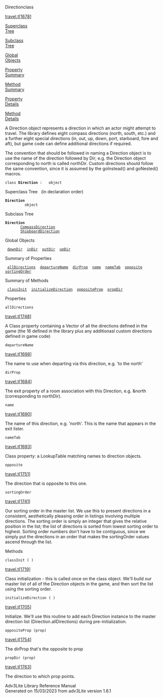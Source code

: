 <span class="title">Direction</span><span class="type">class</span>

[travel.t](../file/travel.t.html)\[[1678](../source/travel.t.html#1678)\]

[Superclass  
Tree](#_SuperClassTree_)

[Subclass  
Tree](#_SubClassTree_)

[Global  
Objects](#_ObjectSummary_)

[Property  
Summary](#_PropSummary_)

[Method  
Summary](#_MethodSummary_)

[Property  
Details](#_Properties_)

[Method  
Details](#_Methods_)

<div class="fdesc">

A Direction object represents a direction in which an actor might
attempt to travel. The library defines eight compass directions (north,
south, etc.) and a further eight special directions (in, out, up, down,
port, starboard, fore and aft), but game code can define additional
directions if required.

The convention that should be followed in naming a Direction object is
to use the name of the direction followed by Dir; e.g. the Direction
object corresponding to north is called northDir. Custom directions
should follow the same convention, since it is assumed by the
goInstead() and goNested() macros.

`class `**`Direction`**` :   object`

</div>

<span id="_SuperClassTree_"></span>

<div class="mjhd">

<span class="hdln">Superclass Tree</span>   (in declaration order)

</div>

**`Direction`**  
`         object`  
<span id="_SubClassTree_"></span>

<div class="mjhd">

<span class="hdln">Subclass Tree</span>  

</div>

**`Direction`**  
`         `[`CompassDirection`](../object/CompassDirection.html)  
`         `[`ShipboardDirection`](../object/ShipboardDirection.html)  
<span id="_ObjectSummary_"></span>

<div class="mjhd">

<span class="hdln">Global Objects</span>  

</div>

` `[`downDir`](../object/downDir.html)`  `[`inDir`](../object/inDir.html)`  `[`outDir`](../object/outDir.html)`  `[`upDir`](../object/upDir.html)`  `
<span id="_PropSummary_"></span>

<div class="mjhd">

<span class="hdln">Summary of Properties</span>  

</div>

` `[`allDirections`](#allDirections)`  `[`departureName`](#departureName)`  `[`dirProp`](#dirProp)`  `[`name`](#name)`  `[`nameTab`](#nameTab)`  `[`opposite`](#opposite)`  `[`sortingOrder`](#sortingOrder)`  `

<span id="_MethodSummary_"></span>

<div class="mjhd">

<span class="hdln">Summary of Methods</span>  

</div>

` `[`classInit`](#classInit)`  `[`initializeDirection`](#initializeDirection)`  `[`oppositeProp`](#oppositeProp)`  `[`propDir`](#propDir)`  `

<span id="_Properties_"></span>

<div class="mjhd">

<span class="hdln">Properties</span>  

</div>

<span id="allDirections"></span>

`allDirections`

[travel.t](../file/travel.t.html)\[[1748](../source/travel.t.html#1748)\]

<div class="desc">

A Class property containing a Vector of all the directions defined in
the game (the 16 defined in the library plus any additionasl custom
directions defined in game code)

</div>

<span id="departureName"></span>

`departureName`

[travel.t](../file/travel.t.html)\[[1698](../source/travel.t.html#1698)\]

<div class="desc">

The name to use when departing via this direction, e.g. 'to the north'

</div>

<span id="dirProp"></span>

`dirProp`

[travel.t](../file/travel.t.html)\[[1684](../source/travel.t.html#1684)\]

<div class="desc">

The exit property of a room association with this Direction, e.g. &north
(corresponding to northDir).

</div>

<span id="name"></span>

`name`

[travel.t](../file/travel.t.html)\[[1690](../source/travel.t.html#1690)\]

<div class="desc">

The name of this direction, e.g. 'north'. This is the name that appears
in the exit lister.

</div>

<span id="nameTab"></span>

`nameTab`

[travel.t](../file/travel.t.html)\[[1693](../source/travel.t.html#1693)\]

<div class="desc">

Class property: a LookupTable matching names to direction objects.

</div>

<span id="opposite"></span>

`opposite`

[travel.t](../file/travel.t.html)\[[1751](../source/travel.t.html#1751)\]

<div class="desc">

The direction that is opposite to this one.

</div>

<span id="sortingOrder"></span>

`sortingOrder`

[travel.t](../file/travel.t.html)\[[1741](../source/travel.t.html#1741)\]

<div class="desc">

Our sorting order in the master list. We use this to present directions
in a consistent, aesthetically pleasing order in listings involving
multiple directions. The sorting order is simply an integer that gives
the relative position in the list; the list of directions is sorted from
lowest sorting order to highest. Sorting order numbers don't have to be
contiguous, since we simply put the directions in an order that makes
the sortingOrder values ascend through the list.

</div>

<span id="_Methods_"></span>

<div class="mjhd">

<span class="hdln">Methods</span>  

</div>

<span id="classInit"></span>

`classInit ( )`

[travel.t](../file/travel.t.html)\[[1719](../source/travel.t.html#1719)\]

<div class="desc">

Class initialization - this is called once on the class object. We'll
build our master list of all of the Direction objects in the game, and
then sort the list using the sorting order.

</div>

<span id="initializeDirection"></span>

`initializeDirection ( )`

[travel.t](../file/travel.t.html)\[[1705](../source/travel.t.html#1705)\]

<div class="desc">

Initialize. We'll use this routine to add each Direction instance to the
master direction list (Direction.allDirections) during
pre-initialization.

</div>

<span id="oppositeProp"></span>

`oppositeProp (prop)`

[travel.t](../file/travel.t.html)\[[1754](../source/travel.t.html#1754)\]

<div class="desc">

The dirProp that's the opposite to prop

</div>

<span id="propDir"></span>

`propDir (prop)`

[travel.t](../file/travel.t.html)\[[1763](../source/travel.t.html#1763)\]

<div class="desc">

The direction to which prop points.

</div>

<div class="ftr">

Adv3Lite Library Reference Manual  
Generated on 15/03/2023 from adv3Lite version 1.6.1

</div>
